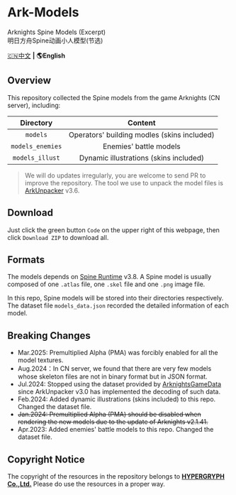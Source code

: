 Ark-Models
==========
Arknights Spine Models (Excerpt)  
明日方舟Spine动画小人模型(节选)

[🇨🇳中文](README.md) **|** **🌎English**

## Overview

This repository collected the Spine models from the game Arknights (CN server), including:

| Directory        | Content          |
| :--------------: | :--------------: |
| `models`         | Operators' building modles (skins included) |
| `models_enemies` | Enemies' battle models |
| `models_illust`  | Dynamic illustrations (skins included) |

> We will do updates irregularly, you are welcome to send PR to improve the repository. The tool we use to unpack the model files is [ArkUnpacker](https://github.com/isHarryh/Ark-Unpacker) v3.6.

## Download

Just click the green button `Code` on the upper right of this webpage, then click `Download ZIP` to download all.

## Formats

The models depends on [Spine Runtime](https://github.com/EsotericSoftware/spine-runtimes) v3.8. A Spine model is usually composed of one `.atlas` file, one `.skel` file and one `.png` image file.

In this repo, Spine models will be stored into their directories respectively.
The dataset file `models_data.json` recorded the detailed information of each model.

## Breaking Changes

- Mar.2025: Premultiplied Alpha (PMA) was forcibly enabled for all the model textures.
- Aug.2024：In CN server, we found that there are very few models whose skeleton files are not in binary format but in JSON format.
- Jul.2024: Stopped using the dataset provided by [ArknightsGameData](https://github.com/Kengxxiao/ArknightsGameData) since ArkUnpacker v3.0 has implemented the decoding of such data.
- Feb.2024: Added dynamic illustrations (skins included) to this repo. Changed the dataset file.
- ~~Jan.2024: Premultiplied Alpha (PMA) should be disabled when rendering the new models due to the update of Arknights v2.1.41.~~
- Apr.2023: Added enemies' battle models to this repo. Changed the dataset file.

## Copyright Notice

The copyright of the resources in the repository belongs to [**HYPERGRYPH Co.,Ltd.**](https://www.hypergryph.com) Please do use the resources in a proper way.
